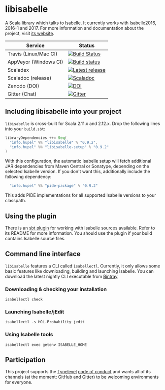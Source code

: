 # libisabelle

A Scala library which talks to Isabelle.
It currently works with Isabelle2016, 2016-1 and 2017.
For more information and documentation about the project, visit [its website](https://lars.hupel.info/libisabelle/).

| Service                   | Status |
| ------------------------- | ------ |
| Travis (Linux/Mac CI)     | [![Build Status](https://travis-ci.org/larsrh/libisabelle.svg?branch=master)](https://travis-ci.org/larsrh/libisabelle) |
| AppVeyor (Windows CI)     | [![Build status](https://ci.appveyor.com/api/projects/status/uuafgv21ragvoqei/branch/master?svg=true)](https://ci.appveyor.com/project/larsrh/libisabelle/branch/master) |
| Scaladex                  | [![Latest release](https://index.scala-lang.org/larsrh/libisabelle/libisabelle/latest.svg?color=orange)](https://index.scala-lang.org/larsrh/libisabelle) |
| Scaladoc (release)        | [![Scaladoc](https://javadoc-badge.appspot.com/info.hupel/libisabelle-docs_2.12.svg?label=scaladoc)](https://javadoc-badge.appspot.com/info.hupel/libisabelle-docs_2.12) |
| Zenodo (DOI)              | [![DOI](https://zenodo.org/badge/DOI/10.5281/zenodo.591695.svg)](https://doi.org/10.5281/zenodo.591695) |
| Gitter (Chat)             | [![Gitter](https://badges.gitter.im/Join%20Chat.svg)](https://gitter.im/larsrh/libisabelle) |


## Including libisabelle into your project

`libisabelle` is cross-built for Scala 2.11.x and 2.12.x.
Drop the following lines into your `build.sbt`:

```scala
libraryDependencies ++= Seq(
  "info.hupel" %% "libisabelle" % "0.9.2",
  "info.hupel" %% "libisabelle-setup" % "0.9.2"
)
```

With this configuration, the automatic Isabelle setup will fetch additional JAR dependencies from Maven Central or Sonatype, depending on the selected Isabelle version.
If you don't want this, additionally include the following dependency:

```scala
  "info.hupel" %% "pide-package" % "0.9.2"
```

This adds PIDE implementations for all supported Isabelle versions to your classpath.


## Using the plugin

There is an [sbt plugin](https://github.com/larsrh/sbt-libisabelle/) for working with Isabelle sources available.
Refer to its README for more information.
You should use the plugin if your build contains Isabelle source files.


## Command line interface

`libisabelle` features a CLI called `isabellectl`.
Currently, it only allows some basic features like downloading, building and launching Isabelle.
You can download the latest nightly CLI executable from [Bintray](https://dl.bintray.com/larsrh/libisabelle/nightly/isabellectl).


### Downloading & checking your installation

```
isabellectl check
```


### Launching Isabelle/jEdit

```
isabellectl -s HOL-Probability jedit
```


### Using Isabelle tools

```
isabellectl exec getenv ISABELLE_HOME
```


## Participation

This project supports the [Typelevel][typelevel] [code of conduct][codeofconduct] and wants all of its channels (at the moment: GitHub and Gitter) to be welcoming environments for everyone.

[typelevel]: https://typelevel.org/
[codeofconduct]: https://typelevel.org/conduct.html
